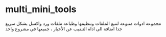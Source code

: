 # multi_mini_tools
مجموعة ادوات متنوعة لتتبع الملفات وتنظيمها وطباعة ملفات ورد واكسل بشكل سريع جدا اضافة الى اداة التنقيب عن الأخبار ، جميعها في مشروع واحد
